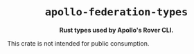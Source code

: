 <div align="center">
  <h1><code>apollo-federation-types</code></h1>

  <p>
    <strong>Rust types used by Apollo's Rover CLI.</strong>
  </p>
</div>

This crate is not intended for public consumption.
